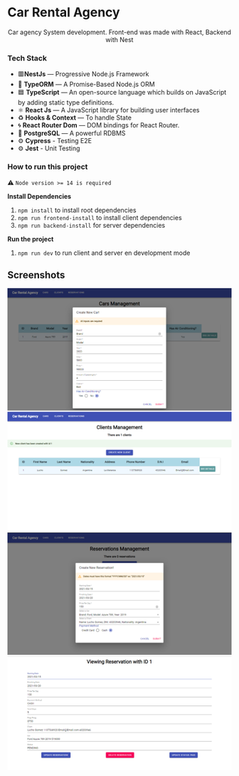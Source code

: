 # Car Rental Agency

<p align="center">Car agency System development. Front-end was made with React, Backend with Nest</p>

### Tech Stack

- 🟥**NestJs** — Progressive Node.js Framework
- 📄 **TypeORM** — A Promise-Based Node.js ORM
- 🟦 **TypeScript** — An open-source language which builds on JavaScript by adding static type definitions.
- ⚛️ **React Js** — A JavaScript library for building user interfaces
- ♻️ **Hooks & Context** — To handle State
- 🌀 **React Router Dom** — DOM bindings for React Router.
- 🐘 **PostgreSQL** — A powerful RDBMS
- ⚙️ **Cypress** - Testing E2E
- ⚙️ **Jest** - Unit Testing

### How to run this project

:warning: `Node version >= 14 is required`

**Install Dependencies**
1.  `npm install` to install root dependencies 
2.  `npm run frontend-install` to install client dependencies 
3.  `npm run backend-install` for server dependencies

**Run the project**
 1. `npm run dev`  to run client and server en development mode 



## Screenshots

![Car Form](https://github.com/OLucho/car-rental-agency/blob/master/docs/car-form.png?raw=true)
![Clients Page](https://github.com/OLucho/car-rental-agency/blob/master/docs/clents-page.png?raw=true)
![Reservation Detail Page](https://github.com/OLucho/car-rental-agency/blob/master/docs/reservation-form.png?raw=true)
![Reservation DetailPage](https://github.com/OLucho/car-rental-agency/blob/master/docs/reservation-detail-page.png?raw=true)
